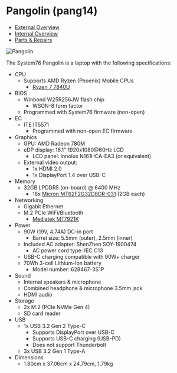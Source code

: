 # Pangolin (pang14)

- [External Overview](./external-overview.md)
- [Internal Overview](./internal-overview.md)
- [Parts & Repairs](./repairs.md)

![Pangolin](./img/pang14.webp)

The System76 Pangolin is a laptop with the following specifications:

- CPU
    - Supports AMD Ryzen (Phoenix) Mobile CPUs
        - [Ryzen 7 7840U](https://www.amd.com/en/products/apu/amd-ryzen-7-7840u)
- BIOS
    - Winbond W25R256JW flash chip
        - WSON-8 form factor
    - Programmed with System76 firmware (non-open)
- EC
    - ITE IT5571
        - Programmed with non-open EC firmware
- Graphics
    - GPU: AMD Radeon 780M
    - eDP display: 16.1" 1920x1080@60Hz LCD
        - LCD panel: Innolux N161HCA-EA3 (or equivalent)
    - External video output: 
        - 1x HDMI 2.0
        - 1x DisplayPort 1.4 over USB-C
- Memory
    - 32GB LPDDR5 (on-board) @ 6400 MHz
        - 16x [Micron MT62F2G32D8DR-031](https://www.micron.com/products/dram/lpdram/part-catalog/mt62f2g32d8dr-031-wt) (2GB each)
- Networking
    - Gigabit Ethernet
    - M.2 PCIe WiFi/Bluetooth
        - [Mediatek MT7921K](https://fcc.id/RAS-MT7921K)
- Power
    - 90W (19V, 4.74A) DC-in port
        - Barrel size: 5.5mm (outer), 2.5mm (inner)
    - Included AC adapter: ShenZhen SOY-1900474
        - AC power cord type: IEC C13
    - USB-C charging compatible with 90W+ charger
    - 70Wh 3-cell Lithium-Ion battery
        - Model number: 628467-3S1P
- Sound
    - Internal speakers & microphone
    - Combined headphone & microphone 3.5mm jack
    - HDMI audio
- Storage
    - 2x M.2 (PCIe NVMe Gen 4)
    - SD card reader
- USB
    - 1x USB 3.2 Gen 2 Type-C
        - Supports DisplayPort over USB-C
        - Supports USB-C charging (USB-PD)
        - Does not support Thunderbolt
    - 3x USB 3.2 Gen 1 Type-A
- Dimensions
    - 1.80cm x 37.06cm x 24.79cm, 1.79kg
